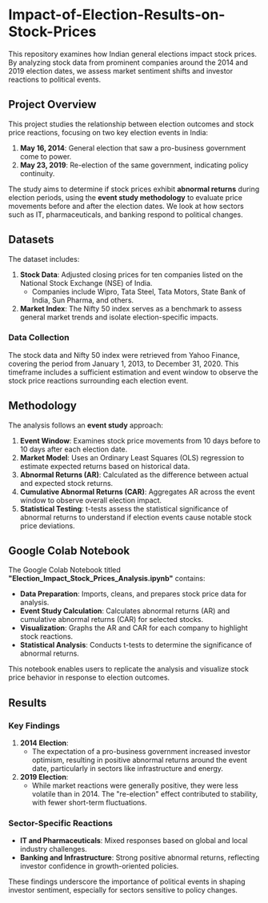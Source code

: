 # Impact-of-Election-Results-on-Stock-Prices
This repository examines how Indian general elections impact stock prices. By analyzing stock data from prominent companies around the 2014 and 2019 election dates, we assess market sentiment shifts and investor reactions to political events.

## Project Overview
This project studies the relationship between election outcomes and stock price reactions, focusing on two key election events in India:
1. **May 16, 2014**: General election that saw a pro-business government come to power.
2. **May 23, 2019**: Re-election of the same government, indicating policy continuity.

The study aims to determine if stock prices exhibit **abnormal returns** during election periods, using the **event study methodology** to evaluate price movements before and after the election dates. We look at how sectors such as IT, pharmaceuticals, and banking respond to political changes.

## Datasets
The dataset includes:
1. **Stock Data**: Adjusted closing prices for ten companies listed on the National Stock Exchange (NSE) of India.
    - Companies include Wipro, Tata Steel, Tata Motors, State Bank of India, Sun Pharma, and others.
2. **Market Index**: The Nifty 50 index serves as a benchmark to assess general market trends and isolate election-specific impacts.

### Data Collection
The stock data and Nifty 50 index were retrieved from Yahoo Finance, covering the period from January 1, 2013, to December 31, 2020. This timeframe includes a sufficient estimation and event window to observe the stock price reactions surrounding each election event.

## Methodology
The analysis follows an **event study** approach:
1. **Event Window**: Examines stock price movements from 10 days before to 10 days after each election date.
2. **Market Model**: Uses an Ordinary Least Squares (OLS) regression to estimate expected returns based on historical data.
3. **Abnormal Returns (AR)**: Calculated as the difference between actual and expected stock returns.
4. **Cumulative Abnormal Returns (CAR)**: Aggregates AR across the event window to observe overall election impact.
5. **Statistical Testing**: t-tests assess the statistical significance of abnormal returns to understand if election events cause notable stock price deviations.

## Google Colab Notebook
The Google Colab Notebook titled **"Election_Impact_Stock_Prices_Analysis.ipynb"** contains:
- **Data Preparation**: Imports, cleans, and prepares stock price data for analysis.
- **Event Study Calculation**: Calculates abnormal returns (AR) and cumulative abnormal returns (CAR) for selected stocks.
- **Visualization**: Graphs the AR and CAR for each company to highlight stock reactions.
- **Statistical Analysis**: Conducts t-tests to determine the significance of abnormal returns.

This notebook enables users to replicate the analysis and visualize stock price behavior in response to election outcomes.

## Results
### Key Findings
1. **2014 Election**: 
   - The expectation of a pro-business government increased investor optimism, resulting in positive abnormal returns around the event date, particularly in sectors like infrastructure and energy.
2. **2019 Election**:
   - While market reactions were generally positive, they were less volatile than in 2014. The "re-election" effect contributed to stability, with fewer short-term fluctuations.
   
### Sector-Specific Reactions
- **IT and Pharmaceuticals**: Mixed responses based on global and local industry challenges.
- **Banking and Infrastructure**: Strong positive abnormal returns, reflecting investor confidence in growth-oriented policies.

These findings underscore the importance of political events in shaping investor sentiment, especially for sectors sensitive to policy changes.
